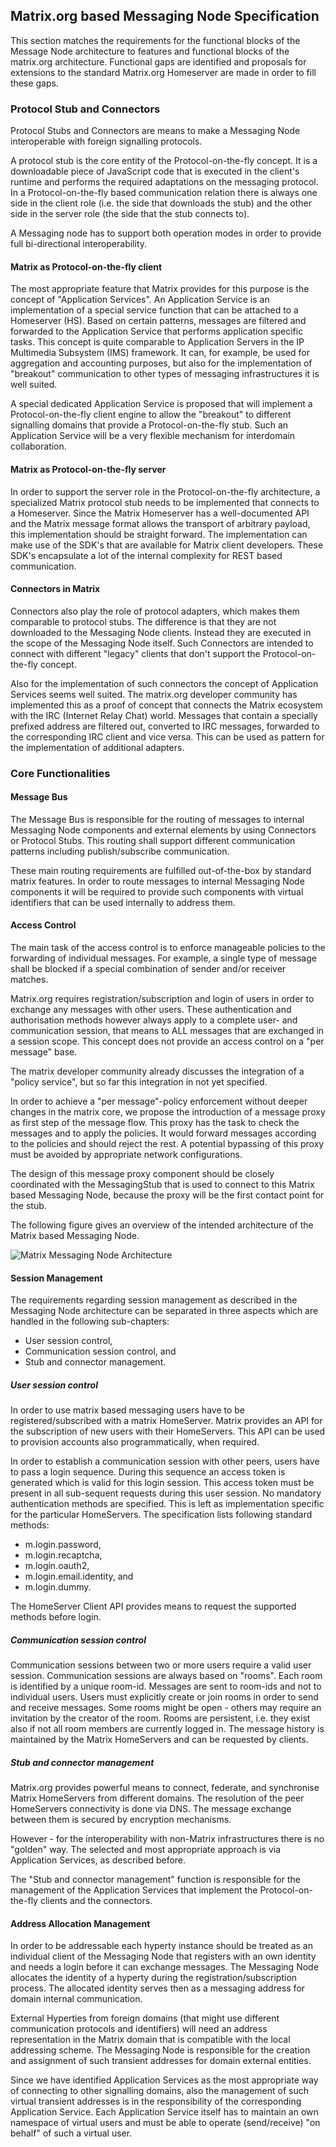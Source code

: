 ## Matrix.org based Messaging Node Specification

This section matches the requirements for the functional blocks of the Message Node architecture to features and functional blocks of the matrix.org architecture. Functional gaps are identified and proposals for extensions to the standard Matrix.org Homeserver are made in order to fill these gaps.

### Protocol Stub and Connectors

Protocol Stubs and Connectors are means to make a Messaging Node interoperable with foreign signalling protocols.

A protocol stub is the core entity of the Protocol-on-the-fly concept. It is a downloadable piece of JavaScript code that is executed in the client's runtime and performs the required adaptations on the messaging protocol. In a Protocol-on-the-fly based communication relation there is always one side in the client role (i.e. the side that downloads the stub) and the other side in the server role (the side that the stub connects to).

A Messaging node has to support both operation modes in order to provide full bi-directional interoperability.

#### Matrix as Protocol-on-the-fly client

The most appropriate feature that Matrix provides for this purpose is the concept of "Application Services". An Application Service is an implementation of a special service function that can be attached to a Homeserver (HS). Based on certain patterns, messages are filtered and forwarded to the Application Service that performs application specific tasks. This concept is quite comparable to Application Servers in the IP Multimedia Subsystem (IMS) framework. It can, for example, be used for aggregation and accounting purposes, but also for the implementation of "breakout" communication to other types of messaging infrastructures it is well suited.

A special dedicated Application Service is proposed that will implement a Protocol-on-the-fly client engine to allow the "breakout" to different signalling domains that provide a Protocol-on-the-fly stub. Such an Application Service will be a very flexible mechanism for interdomain collaboration.

#### Matrix as Protocol-on-the-fly server

In order to support the server role in the Protocol-on-the-fly architecture, a specialized Matrix protocol stub needs to be implemented that connects to a Homeserver. Since the Matrix Homeserver has a well-documented API and the Matrix message format allows the transport of arbitrary payload, this implementation should be straight forward. The implementation can make use of the SDK's that are available for Matrix client developers. These SDK's encapsulate a lot of the internal complexity for REST based communication.


#### Connectors in Matrix

Connectors also play the role of protocol adapters, which makes them comparable to protocol stubs. The difference is that they are not downloaded to the Messaging Node clients. Instead they are executed in the scope of the Messaging Node itself. Such Connectors are intended to connect with different "legacy" clients that don't support the Protocol-on-the-fly concept.

Also for the implementation of such connectors the concept of Application Services seems well suited. The matrix.org developer community has implemented this as a proof of concept that connects the Matrix ecosystem with the IRC (Internet Relay Chat) world. Messages that contain a specially prefixed address are filtered out, converted to IRC messages, forwarded to the corresponding IRC client and vice versa. This can be used as pattern for the implementation of additional adapters.


### Core Functionalities

#### Message Bus

The Message Bus is responsible for the routing of messages to internal Messaging Node components and external elements by using Connectors or Protocol Stubs. This routing shall support different communication patterns including publish/subscribe communication.

These main routing requirements are fulfilled out-of-the-box by standard matrix features. In order to route messages to internal Messaging Node components it will be required to provide such components with virtual identifiers that can be used internally to address them.

#### Access Control

The main task of the access control is to enforce manageable policies to the forwarding of individual messages. For example, a single type of message shall be blocked if a special combination of sender and/or receiver matches.

Matrix.org requires registration/subscription and login of users in order to exchange any messages with other users. These authentication and authorisation methods however always apply to a complete user- and communication session, that means to ALL messages that are exchanged in a session scope. This concept does not provide an access control on a "per message" base.

The matrix developer community already discusses the integration of a "policy service", but so far this integration in not yet specified.

In order to achieve a "per message"-policy enforcement without deeper changes in the matrix core, we propose the introduction of a message proxy as first step of the message flow. This proxy has the task to check the messages and to apply the policies. It would forward messages according to the policies and should reject the rest. A potential bypassing of this proxy must be avoided by appropriate network configurations.

The design of this message proxy component should be closely coordinated with the MessagingStub that is used to connect to this Matrix based Messaging Node, because the proxy will be the first contact point for the stub.


The following figure gives an overview of the intended architecture of the Matrix based Messaging Node.

<!--
@startuml "matrix_messaging_node_architecture.png"


node "Management Services" as Man1 {
	node "Registry" as Server1
	node "Identity Management" as IdM1

}

node "Service Provider 2\n(ProtOFly-Server)" as SP2 {
	node "Messaging\nNode" as Msg2
	node "Repository\nServer" as Repo2
}

node "End-User Device 1" as User1 {
	node "Hyperty" as H1
}

node "Network Server" as Net {
	node "Hyperty" as H3
}

node "Service Provider 1\n(ProtOFly-Client)" as SP1 {
	node "Messaging\nNode" as Msg1
	node "Repository\nServer" as Repo1
}

node "Matrix based Messaging Node" as msg {

 node "Application Services" as AppServices {
   node "Connectors" as Conn {
   	node "IdM\nConnector" as ConnIdM
   	node "Registry\nConnector" as ConnMan
   	node "End-User Device\nConnector" as ConnUser
   	node "Network Server\nConnector" as ConnNet
   }
   node "ProtOFly-client" as Proto1Sand {
  	 node "SP2 ProtoStub" as Proto1
   }
   node "Address Allocation\nManagement" as ID
 }


node "Matrix Homeserver" as core {
 node "*            Message      Bus                *" as Bus
 node "Session Management" as Reg
}

node "Matrix Proxy" as proxy {
  node "Access Control\nPEP" as BusPEP
  node "Message Proxy" as MsgProxy
}

Repo2 ..down-> Proto1: provide

Msg2 <-left-> Proto1 : communicate

 Bus <-right-> Proto1

 BusPEP ..down-> MsgProxy : enforce

 MsgProxy -> Bus : forward

 Msg1 <-left-> MsgProxy : communicate

 ConnIdM ..down-> BusPEP : authorise

 BusPEP .down-> Reg

 Reg .left. ID

 Reg <-up. Bus: session valid?

 ConnIdM <-up-> IdM1 : authorise

 Bus <-up-> ConnUser : communicate
 ConnUser <-up-> H1 : communicate

 Bus <-up-> ConnNet : communicate
 ConnNet <-up-> H3 : communicate

 Bus <-up-> ConnMan : communicate
 ConnMan <-up-> Server1 : communicate
 	}

@enduml
-->
![Matrix Messaging Node Architecture](matrix_messaging_node_architecture.png)

#### Session Management

The requirements regarding session management as described in the Messaging Node architecture can be separated in three aspects which are handled in the following sub-chapters:
* User session control,
* Communication session control, and
* Stub and connector management.


##### User session control
In order to use matrix based messaging users have to be registered/subscribed with a matrix HomeServer. Matrix provides an API for the subscription of new users with their HomeServers. This API can be used to provision accounts also programmatically, when required.

In order to establish a communication session with other peers, users have to pass a login sequence. During this sequence an access token is generated which is valid for this login session. This access token must be present in all sub-sequent requests during this user session.
No mandatory authentication methods are specified. This is left as implementation specific for the particular HomeServers.
The specification lists following standard methods:

* m.login.password,
* m.login.recaptcha,
* m.login.oauth2,
* m.login.email.identity, and
* m.login.dummy.

The HomeServer Client API provides means to request the supported methods before login.

##### Communication session control
Communication sessions between two or more users require a valid user session. Communication sessions are always based on "rooms". Each room is identified by a unique room-id. Messages are sent to room-ids and not to individual users. Users must explicitly create or join rooms in order to send and receive messages. Some rooms might be open - others may require an invitation by the creator of the room.
Rooms are persistent, i.e. they exist also if not all room members are currently logged in. The message history is maintained by the Matrix HomeServers and can be requested by clients.

##### Stub and connector management
Matrix.org provides powerful means to connect, federate, and synchronise Matrix HomeServers from different domains. The resolution of the peer HomeServers connectivity is done via DNS. The message exchange between them is secured by encryption mechanisms.

However - for the interoperability with non-Matrix infrastructures there is no "golden" way. The selected and most appropriate approach is via Application Services, as described before.

The "Stub and connector management" function is responsible for the management of the Application Services that implement the Protocol-on-the-fly clients and the connectors.

#### Address Allocation Management

In order to be addressable each hyperty instance should be treated as an individual client of the Messaging Node that registers with an own identity and needs a login before it can exchange messages. The Messaging Node allocates the identity of a hyperty during the registration/subscription process. The allocated identity serves then as a messaging address for domain internal communication.

External Hyperties from foreign domains (that might use different communication protocols and identifiers) will need an address representation in the Matrix domain that is compatible with the local addressing scheme. The Messaging Node is responsible for the creation and assignment of such transient addresses for domain external entities.

Since we have identified Application Services as the most appropriate way of connecting to other signalling domains, also the management of such virtual transient addresses is in the responsibility of the corresponding Application Service. Each Application Service itself has to maintain an own namespace of virtual users and must be able to operate (send/receive) "on behalf" of such a virtual user.
